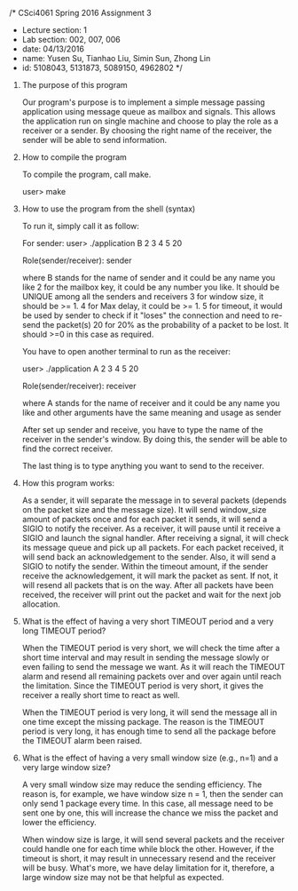 /* CSci4061 Spring 2016 Assignment 3
 * Lecture section: 1
 * Lab section: 002, 007, 006
 * date: 04/13/2016
 * name: Yusen Su, Tianhao Liu, Simin Sun, Zhong Lin
 * id:   5108043,  5131873,     5089150,   4962802
 */

1. The purpose of this program

    Our program's purpose is to implement a simple message passing application using message queue as mailbox and signals. This allows the application run on single machine and choose to play the role as a receiver or a sender. By choosing the right name of the receiver, the sender will be able to send  information.

2. How to compile the program

    To compile the program, call make.

    user> make

3. How to use the program from the shell (syntax)

    To run it, simply call it as follow:

    For sender:
	user> ./application B 2 3 4 5 20

    Role(sender/receiver): sender

    where B stands for the name of sender and it could be any name you like
          2 for the mailbox key, it could be any number you like. It should be UNIQUE among all the senders and receivers
          3 for window size, it should be >= 1.
          4 for Max delay, it could be >= 1.
          5 for timeout, it would be used by sender to check if it "loses" the connection and need to re-send the packet(s)
          20 for 20% as the probability of a packet to be lost. It should >=0 in this case as required.

    You have to open another terminal to run as the receiver:

    user> ./application A 2 3 4 5 20

    Role(sender/receiver): receiver

    where A stands for the name of receiver and it could be any name you like and other arguments have the same meaning and usage as sender

    After set up sender and receive, you have to type the name of the receiver in the sender's window. By doing this, the sender will be able to find the correct receiver.

    The last thing is to type anything you want to send to the receiver.

4. How this program works:

    As a sender, it will separate the message in to several packets (depends on the packet size and the message size). It will send window_size amount of packets once and for each packet it sends, it will send a SIGIO to notify the receiver.
    As a receiver, it will pause until it receive a SIGIO and launch the signal handler. After receiving a signal, it will check its message queue and pick up all packets. For each packet received, it will send back an acknowledgement to the sender. Also, it will send a SIGIO to notify the sender.
    Within the timeout amount, if the sender receive the acknowledgement, it will mark the packet as sent. If not, it will resend all packets that is on the way.
    After all packets have been received, the receiver will print out the packet and wait for the next job allocation.

5. What is the effect of having a very short TIMEOUT period and a very long TIMEOUT period?

    When the TIMEOUT period is very short, we will check the time after a short time interval and may result in sending the message slowly or even failing to send the message we want. As it will reach the TIMEOUT alarm and resend all remaining packets over and over again until reach the limitation. Since the TIMEOUT period is very short, it gives the receiver a really short time to react as well.

    When the TIMEOUT period is very long, it will send the message all in one time except the missing package. The reason is the TIMEOUT period is very long, it has enough time to send all the package before the TIMEOUT alarm been raised.

6. What is the effect of having a very small window size (e.g., n=1) and a very large window size?

   A very small window size may reduce the sending efficiency. The reason is, for example, we have window size n = 1, then the sender can only send 1 package every time. In this case, all message need to be sent one by one, this will increase the chance we miss the packet and lower the efficiency.

   When window size is large, it will send several packets and the receiver could handle one for each time while block the other. However, if the timeout is short, it may result in unnecessary resend and the receiver will be busy. What's more, we have delay limitation for it, therefore, a large window size may not be that helpful as expected.
